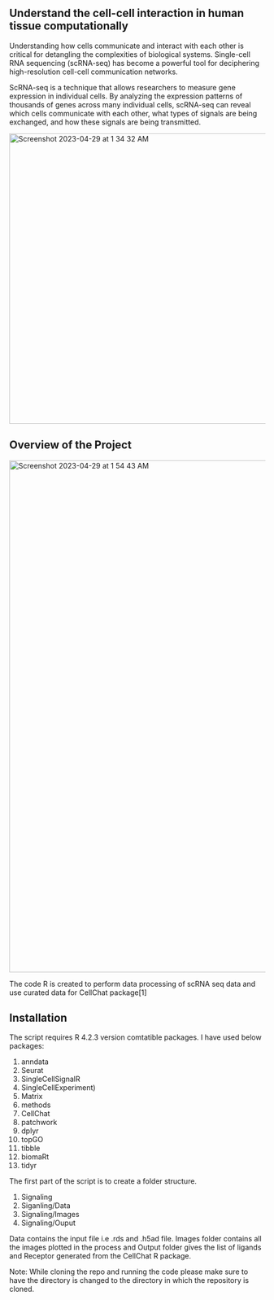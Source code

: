 ## Understand the cell-cell interaction in human tissue computationally

Understanding how cells communicate and interact with each other is critical for detangling the complexities of biological systems. Single-cell RNA sequencing (scRNA-seq) has become a powerful tool for deciphering high-resolution cell-cell communication networks.

ScRNA-seq is a technique that allows researchers to measure gene expression in individual cells. By analyzing the expression patterns of thousands of genes across many individual cells, scRNA-seq can reveal which cells communicate with each other, what types of signals are being exchanged, and how these signals are being transmitted.


<img width="571" alt="Screenshot 2023-04-29 at 1 34 32 AM" src="https://user-images.githubusercontent.com/117299113/235289729-32f80a37-5673-43ba-95bc-489cb08982f1.png">

## Overview of the Project

<img width="1007" alt="Screenshot 2023-04-29 at 1 54 43 AM" src="https://user-images.githubusercontent.com/117299113/235289265-29dc277d-6278-407f-9a2d-2fd5abb5c180.png">

The code R is created to perform data processing of scRNA seq data and use curated data for CellChat package[1]

## Installation

The script requires R 4.2.3 version comtatible packages. I have used below packages:
  1. anndata
  2. Seurat
  3. SingleCellSignalR
  4. SingleCellExperiment)
  5. Matrix
  6. methods
  7. CellChat
  8. patchwork
  9. dplyr
  10. topGO
  11. tibble
  12. biomaRt
  13. tidyr

The first part of the script is to create a folder structure.
1. Signaling
2. Siganling/Data
3. Signaling/Images
4. Signaling/Ouput

Data contains the input file i.e .rds and .h5ad file. Images folder contains all the images plotted in the process and Output folder gives the list of ligands and Receptor generated from the CellChat R package.

Note: While cloning the repo and running the code please make sure to have the directory is changed to the directory in which the repository is cloned.










